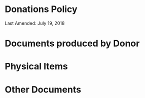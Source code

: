 # Donations Policy

Last Amended: July 19, 2018

# Documents produced by Donor

# Physical Items

# Other Documents
